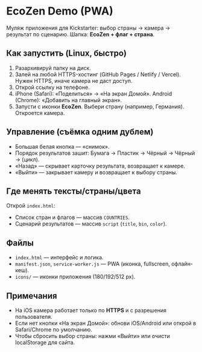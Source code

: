 
# EcoZen Demo (PWA)
Муляж приложения для Kickstarter: выбор страны → камера → результат по сценарию. Шапка: **EcoZen + флаг + страна**.

## Как запустить (Linux, быстро)
1. Разархивируй папку на диск.
2. Залей на любой HTTPS-хостинг (GitHub Pages / Netlify / Vercel). Нужен HTTPS, иначе камера не даст доступ.
3. Открой ссылку на телефоне.
4. iPhone (Safari): «Поделиться» → «На экран Домой». Android (Chrome): «Добавить на главный экран».
5. Запусти с иконки **EcoZen**. Выбери страну (например, Германия). Откроется камера.

## Управление (съёмка одним дублем)
- Большая белая кнопка — «снимок».
- Порядок результатов зашит: Бумага → Пластик → Чёрный → Чёрный → (цикл).
- «Назад» — скрывает карточку результата, возвращает к камере.
- «Выйти» — закрывает камеру и возвращает к выбору страны.

## Где менять тексты/страны/цвета
Открой `index.html`:
- Список стран и флагов — массив `COUNTRIES`.
- Сценарий результатов — массив `script` (`title`, `bin`, `color`).

## Файлы
- `index.html` — интерфейс и логика.
- `manifest.json`, `service-worker.js` — PWA (иконка, fullscreen, офлайн-кеш).
- `icons/` — иконки приложения (180/192/512 px).

## Примечания
- На iOS камера работает только по **HTTPS** и с разрешения пользователя.
- Если нет кнопки «На экран Домой»: обнови iOS/Android или открой в Safari/Chrome по умолчанию.
- Чтобы сбросить выбор страны: нажми «Выйти» или очисти localStorage для сайта.
